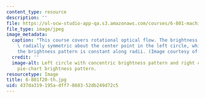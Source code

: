 ```yaml
---
content_type: resource
description: ''
file: https://ol-ocw-studio-app-qa.s3.amazonaws.com/courses/6-801-machine-vision-fall-2020/437da319195adff7868352db249d72c5_6-801f20-th.jpg
file_type: image/jpeg
image_metadata:
  caption: "This course covers rotational optical flow. The brightness pattern is\
    \ radially symmetric about the center point in the left circle, while in the right\_\
    the brightness pattern is constant along radii. (Image courtesy of the instructor.)"
  credit: ''
  image-alt: Left circle with concentric brightness pattern and right circle with
    pie-chart brightness pattern.
resourcetype: Image
title: 6-801f20-th.jpg
uid: 437da319-195a-dff7-8683-52db249d72c5
---
```

